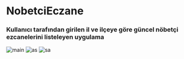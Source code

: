 # NobetciEczane
### Kullanıcı tarafından girilen il ve ilçeye göre güncel nöbetçi ezcanelerini listeleyen uygulama
![main](https://imgyukle.com/f/2022/04/24/RL6Wr6.jpg)
![as](https://imgyukle.com/f/2022/04/24/RL624x.jpg)
![sa](https://imgyukle.com/f/2022/04/24/RL6ehp.jpg)

